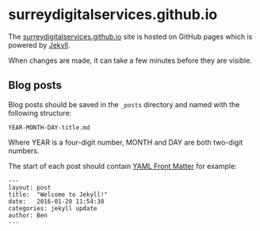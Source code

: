 # surreydigitalservices.github.io

The [surreydigitalservices.github.io](http://surreydigitalservices.github.io) site is hosted on GitHub pages which is powered by [Jekyll](http://jekyllrb.com/).

When changes are made, it can take a few minutes before they are visible.

## Blog posts

Blog posts should be saved in the `_posts` directory and named with the following structure:

```
YEAR-MONTH-DAY-title.md
```
Where YEAR is a four-digit number, MONTH and DAY are both two-digit numbers.

The start of each post should contain [YAML Front Matter](http://jekyllrb.com/docs/frontmatter/) for example:

```
---
layout: post
title:  "Welcome to Jekyll!"
date:   2016-01-20 11:54:38
categories: jekyll update
author: Ben
---
```
